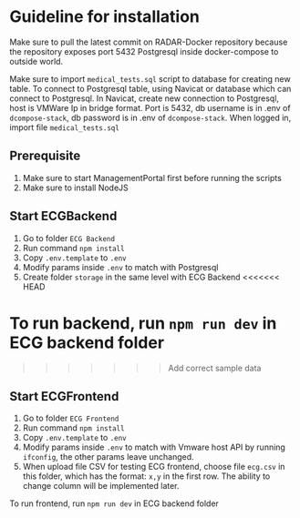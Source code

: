 # Guideline for installation
Make sure to pull the latest commit on RADAR-Docker repository because the repository exposes port 5432 Postgresql inside docker-compose to outside world.

Make sure to import `medical_tests.sql` script to database for creating new table. To connect to Postgresql table, using Navicat or database which can connect to
Postgresql. In Navicat, create new connection to Postgresql, host is VMWare Ip in bridge format. Port is 5432, db username is in .env of `dcompose-stack`,
db password is in .env of `dcompose-stack`. When logged in, import file `medical_tests.sql`

## Prerequisite
1. Make sure to start ManagementPortal first before running the scripts
2. Make sure to install NodeJS
 
## Start ECGBackend
1. Go to folder `ECG Backend`
2. Run command `npm install`
3. Copy `.env.template` to `.env`
4. Modify params inside `.env` to match with Postgresql
5. Create folder `storage` in the same level with ECG Backend
<<<<<<< HEAD

To run backend, run `npm run dev` in ECG backend folder
=======
>>>>>>> Add correct sample data

## Start ECGFrontend
1. Go to folder `ECG Frontend`
2. Run command `npm install`
3. Copy `.env.template` to `.env`
4. Modify params inside `.env` to match with Vmware host API by running `ifconfig`, the other params leave unchanged.
5. When upload file CSV for testing ECG frontend, choose file `ecg.csv` in this folder, which has the format: `x,y` in the first row. The ability to change column will be implemented later.

To run frontend, run `npm run dev` in ECG backend folder

